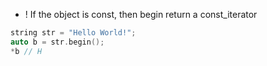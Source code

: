 - ! If the object is const, then begin return a const_iterator

```cpp
string str = "Hello World!";  
auto b = str.begin();
*b // H
```

